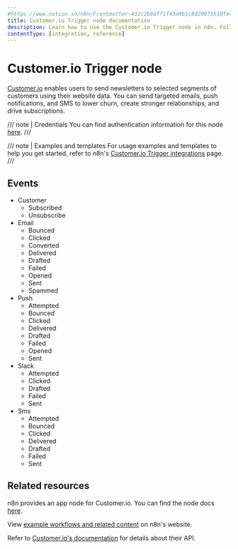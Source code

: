 ```yaml
---
#https://www.notion.so/n8n/Frontmatter-432c2b8dff1f43d4b1c8d20075510fe4
title: Customer.io Trigger node documentation
description: Learn how to use the Customer.io Trigger node in n8n. Follow technical documentation to integrate Customer.io Trigger node into your workflows.
contentType: [integration, reference]
---
```


# Customer.io Trigger node

[Customer.io](https://customer.io/) enables users to send newsletters to selected segments of customers using their website data. You can send targeted emails, push notifications, and SMS to lower churn, create stronger relationships, and drive subscriptions.

/// note | Credentials
You can find authentication information for this node [here](/integrations/builtin/credentials/customerio.md).
///

///  note  | Examples and templates
For usage examples and templates to help you get started, refer to n8n's [Customer.io Trigger integrations](https://n8n.io/integrations/customerio-trigger/) page.
///

## Events

* Customer
  * Subscribed
  * Unsubscribe
* Email
  * Bounced
  * Clicked
  * Converted
  * Delivered
  * Drafted
  * Failed
  * Opened
  * Sent
  * Spammed
* Push
  * Attempted
  * Bounced
  * Clicked
  * Delivered
  * Drafted
  * Failed
  * Opened
  * Sent
* Slack
  * Attempted
  * Clicked
  * Drafted
  * Failed
  * Sent
* Sms
  * Attempted
  * Bounced
  * Clicked
  * Delivered
  * Drafted
  * Failed
  * Sent

## Related resources

n8n provides an app node for Customer.io. You can find the node docs [here](/integrations/builtin/app-nodes/n8n-nodes-base.customerio.md).

View [example workflows and related content](https://n8n.io/integrations/customerio-trigger/) on n8n's website.

Refer to [Customer.io's documentation](https://docs.customer.io/api/) for details about their API.
